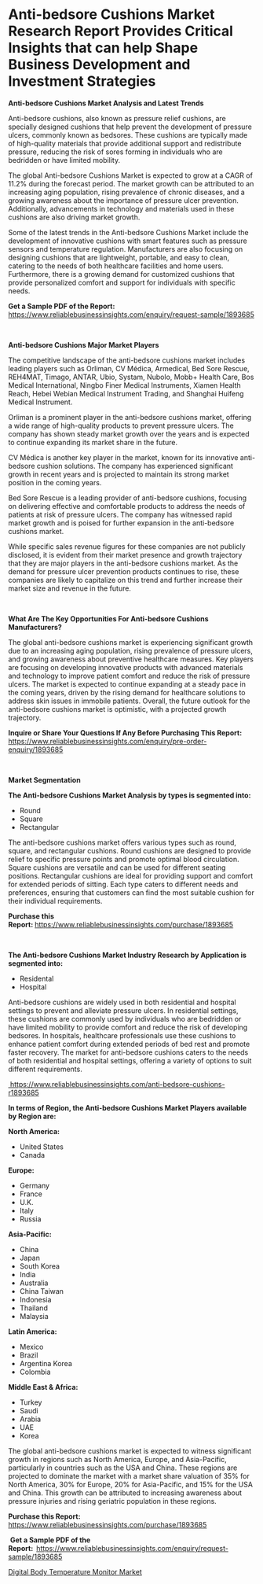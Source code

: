 <p><h1>Anti-bedsore Cushions Market Research Report Provides Critical Insights that can help Shape Business Development and Investment Strategies</h1></p><p><strong>Anti-bedsore Cushions Market Analysis and Latest Trends</strong></p>
<p><p>Anti-bedsore cushions, also known as pressure relief cushions, are specially designed cushions that help prevent the development of pressure ulcers, commonly known as bedsores. These cushions are typically made of high-quality materials that provide additional support and redistribute pressure, reducing the risk of sores forming in individuals who are bedridden or have limited mobility.</p><p>The global Anti-bedsore Cushions Market is expected to grow at a CAGR of 11.2% during the forecast period. The market growth can be attributed to an increasing aging population, rising prevalence of chronic diseases, and a growing awareness about the importance of pressure ulcer prevention. Additionally, advancements in technology and materials used in these cushions are also driving market growth.</p><p>Some of the latest trends in the Anti-bedsore Cushions Market include the development of innovative cushions with smart features such as pressure sensors and temperature regulation. Manufacturers are also focusing on designing cushions that are lightweight, portable, and easy to clean, catering to the needs of both healthcare facilities and home users. Furthermore, there is a growing demand for customized cushions that provide personalized comfort and support for individuals with specific needs.</p></p>
<p><strong>Get a Sample PDF of the Report:&nbsp;</strong> <a href="https://www.reliablebusinessinsights.com/enquiry/request-sample/1893685">https://www.reliablebusinessinsights.com/enquiry/request-sample/1893685</a></p>
<p>&nbsp;</p>
<p><strong>Anti-bedsore Cushions Major Market Players</strong></p>
<p><p>The competitive landscape of the anti-bedsore cushions market includes leading players such as Orliman, CV Médica, Armedical, Bed Sore Rescue, REH4MAT, Timago, ANTAR, Ubio, Systam, Nubolo, Mobb+ Health Care, Bos Medical International, Ningbo Finer Medical Instruments, Xiamen Health Reach, Hebei Webian Medical Instrument Trading, and Shanghai Huifeng Medical Instrument.</p><p>Orliman is a prominent player in the anti-bedsore cushions market, offering a wide range of high-quality products to prevent pressure ulcers. The company has shown steady market growth over the years and is expected to continue expanding its market share in the future.</p><p>CV Médica is another key player in the market, known for its innovative anti-bedsore cushion solutions. The company has experienced significant growth in recent years and is projected to maintain its strong market position in the coming years.</p><p>Bed Sore Rescue is a leading provider of anti-bedsore cushions, focusing on delivering effective and comfortable products to address the needs of patients at risk of pressure ulcers. The company has witnessed rapid market growth and is poised for further expansion in the anti-bedsore cushions market.</p><p>While specific sales revenue figures for these companies are not publicly disclosed, it is evident from their market presence and growth trajectory that they are major players in the anti-bedsore cushions market. As the demand for pressure ulcer prevention products continues to rise, these companies are likely to capitalize on this trend and further increase their market size and revenue in the future.</p></p>
<p>&nbsp;</p>
<p><strong>What Are The Key Opportunities For Anti-bedsore Cushions Manufacturers?</strong></p>
<p><p>The global anti-bedsore cushions market is experiencing significant growth due to an increasing aging population, rising prevalence of pressure ulcers, and growing awareness about preventive healthcare measures. Key players are focusing on developing innovative products with advanced materials and technology to improve patient comfort and reduce the risk of pressure ulcers. The market is expected to continue expanding at a steady pace in the coming years, driven by the rising demand for healthcare solutions to address skin issues in immobile patients. Overall, the future outlook for the anti-bedsore cushions market is optimistic, with a projected growth trajectory.</p></p>
<p><strong>Inquire or Share Your Questions If Any Before Purchasing This Report:</strong> <a href="https://www.reliablebusinessinsights.com/enquiry/pre-order-enquiry/1893685">https://www.reliablebusinessinsights.com/enquiry/pre-order-enquiry/1893685</a></p>
<p>&nbsp;</p>
<p><strong>Market Segmentation</strong></p>
<p><strong>The Anti-bedsore Cushions Market Analysis by types is segmented into:</strong></p>
<p><ul><li>Round</li><li>Square</li><li>Rectangular</li></ul></p>
<p><p>The anti-bedsore cushions market offers various types such as round, square, and rectangular cushions. Round cushions are designed to provide relief to specific pressure points and promote optimal blood circulation. Square cushions are versatile and can be used for different seating positions. Rectangular cushions are ideal for providing support and comfort for extended periods of sitting. Each type caters to different needs and preferences, ensuring that customers can find the most suitable cushion for their individual requirements.</p></p>
<p><strong>Purchase this Report:&nbsp;</strong><a href="https://www.reliablebusinessinsights.com/purchase/1893685">https://www.reliablebusinessinsights.com/purchase/1893685</a></p>
<p>&nbsp;</p>
<p><strong>The Anti-bedsore Cushions Market Industry Research by Application is segmented into:</strong></p>
<p><ul><li>Residental</li><li>Hospital</li></ul></p>
<p><p>Anti-bedsore cushions are widely used in both residential and hospital settings to prevent and alleviate pressure ulcers. In residential settings, these cushions are commonly used by individuals who are bedridden or have limited mobility to provide comfort and reduce the risk of developing bedsores. In hospitals, healthcare professionals use these cushions to enhance patient comfort during extended periods of bed rest and promote faster recovery. The market for anti-bedsore cushions caters to the needs of both residential and hospital settings, offering a variety of options to suit different requirements.</p></p>
<p><a href="https://www.reliablebusinessinsights.com/anti-bedsore-cushions-r1893685">&nbsp;https://www.reliablebusinessinsights.com/anti-bedsore-cushions-r1893685</a></p>
<p><strong>In terms of Region, the Anti-bedsore Cushions Market Players available by Region are:</strong></p>
<p>
    <p> <strong> North America: </strong>
        <ul>
            <li>United States</li>
            <li>Canada</li>
        </ul>
        </p> 
    <p> <strong> Europe: </strong>
        <ul>
            <li>Germany</li>
            <li>France</li>
            <li>U.K.</li>
            <li>Italy</li>
            <li>Russia</li>
        </ul>
        </p> 
    <p> <strong> Asia-Pacific: </strong>
        <ul>
            <li>China</li>
            <li>Japan</li>
            <li>South Korea</li>
            <li>India</li>
            <li>Australia</li>
            <li>China Taiwan</li>
            <li>Indonesia</li>
            <li>Thailand</li>
            <li>Malaysia</li>
        </ul>
        </p> 
    <p> <strong> Latin America: </strong>
        <ul>
            <li>Mexico</li>
            <li>Brazil</li>
            <li>Argentina Korea</li>
            <li>Colombia</li>
        </ul>
        </p> 
    <p> <strong> Middle East & Africa: </strong>
        <ul>
            <li>Turkey</li>
            <li>Saudi</li>
            <li>Arabia</li>
            <li>UAE</li>
            <li>Korea</li>
        </ul>
    </p>
    </p>
<p><p>The global anti-bedsore cushions market is expected to witness significant growth in regions such as North America, Europe, and Asia-Pacific, particularly in countries such as the USA and China. These regions are projected to dominate the market with a market share valuation of 35% for North America, 30% for Europe, 20% for Asia-Pacific, and 15% for the USA and China. This growth can be attributed to increasing awareness about pressure injuries and rising geriatric population in these regions.</p></p>
<p><strong>Purchase this Report: </strong><a href="https://www.reliablebusinessinsights.com/purchase/1893685">https://www.reliablebusinessinsights.com/purchase/1893685</a></p>
<p>&nbsp;<strong>Get a Sample PDF of the Report:&nbsp;&nbsp;</strong><a href="https://www.reliablebusinessinsights.com/enquiry/request-sample/1893685">https://www.reliablebusinessinsights.com/enquiry/request-sample/1893685</a></p>
<p><strong></strong></p>
<p><p><a href="https://github.com/jahid123ahm/Market-Research-Report-List-1/blob/main/digital-body-temperature-monitor-market.md">Digital Body Temperature Monitor Market</a></p></p>